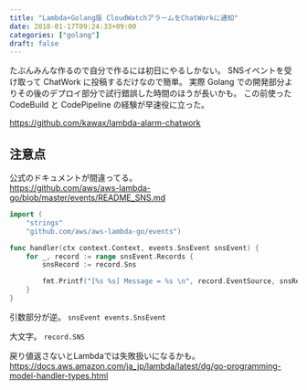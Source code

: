 ```yaml
---
title: "Lambda+Golang版 CloudWatchアラームをChatWorkに通知"
date: 2018-01-17T09:24:33+09:00
categories: ["golang"]
draft: false
---
```


たぶんみんな作るので自分で作るには初日にやるしかない。
SNSイベントを受け取って ChatWork に投稿するだけなので簡単。
実際 Golang での開発部分よりその後のデプロイ部分で試行錯誤した時間のほうが長いかも。
この前使った CodeBuild と CodePipeline の経験が早速役に立った。

https://github.com/kawax/lambda-alarm-chatwork

## 注意点
公式のドキュメントが間違ってる。  
https://github.com/aws/aws-lambda-go/blob/master/events/README_SNS.md

```go
import (
    "strings"
    "github.com/aws/aws-lambda-go/events")

func handler(ctx context.Context, events.SnsEvent snsEvent) {
    for _, record := range snsEvent.Records {
        snsRecord := record.Sns

        fmt.Printf("[%s %s] Message = %s \n", record.EventSource, snsRecord.Timestamp, snsRecord.Message) 
    }
}
```

引数部分が逆。
`snsEvent events.SnsEvent`

大文字。
`record.SNS`

戻り値返さないとLambdaでは失敗扱いになるかも。  
https://docs.aws.amazon.com/ja_jp/lambda/latest/dg/go-programming-model-handler-types.html
